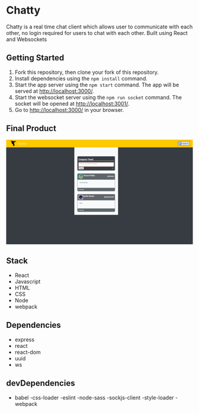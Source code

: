 Chatty
=====================

Chatty is a real time chat client which allows user to communicate with each other, no login required for users to chat with each other. Built using React and Websockets

## Getting Started

1. Fork this repository, then clone your fork of this repository.
2. Install dependencies using the `npm install` command.
3. Start the app server using the `npm start` command. The app will be served at <http://localhost:3000/>.
4. Start the websocket server using the `npm run socket` command. The socket will be opened at <http://localhost:3001/>.
4. Go to <http://localhost:3000/> in your browser.


## Final Product

!["Chatroom"](https://github.com/gitvijayy/tweeter/blob/master/docs/compose.png?raw=true)

## Stack

- React
- Javascript
- HTML
- CSS
- Node
- webpack

## Dependencies

- express
- react
- react-dom
- uuid
- ws

## devDependencies

- babel
-css-loader
-eslint
-node-sass
-sockjs-client
-style-loader
-webpack
